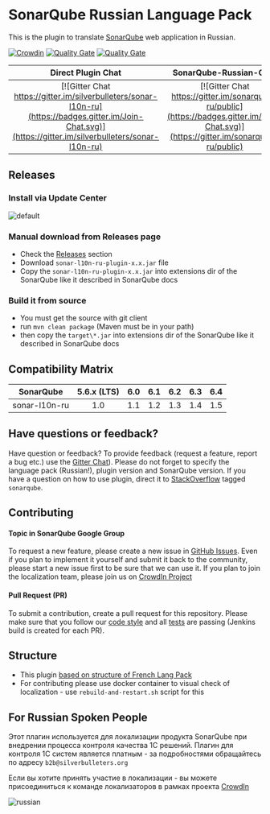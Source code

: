 # SonarQube Russian Language Pack

This is the plugin to translate [SonarQube](http://www.sonarqube.org/) web application in Russian.

[![Crowdin](https://d322cqt584bo4o.cloudfront.net/sonar-l10-ru/localized.svg)](https://crowdin.com/project/sonar-l10-ru)
[![Quality Gate](https://sonarqube.com/api/badges/gate?key=org.sonarqube.l10n.ru:sonar-l10n-ru-plugin)](https://sonarqube.com/dashboard/index/org.sonarqube.l10n.ru:sonar-l10n-ru-plugin)
[![Quality Gate](https://sonarqube.com/api/badges/measure?key=org.sonarqube.l10n.ru:sonar-l10n-ru-plugin&metric=coverage)](https://sonarqube.com/dashboard/index/org.sonarqube.l10n.ru:sonar-l10n-ru-plugin)

Direct Plugin Chat   | SonarQube-Russian-Chat |
:-------------------:|:----------------------:|
[![Gitter Chat https://gitter.im/silverbulleters/sonar-l10n-ru](https://badges.gitter.im/Join-Chat.svg)](https://gitter.im/silverbulleters/sonar-l10n-ru)            | [![Gitter Chat https://gitter.im/sonarqube-ru/public](https://badges.gitter.im/Join-Chat.svg)](https://gitter.im/sonarqube-ru/public)           |



## Releases

### Install via Update Center

![default](https://cloud.githubusercontent.com/assets/1132840/18093575/fd4abb4a-6ed8-11e6-9662-16133aab406f.PNG)

### Manual download from Releases page

* Check the [Releases](https://github.com/silverbulleters/sonar-l10n-ru/releases) section
* Download `sonar-l10n-ru-plugin-x.x.jar` file
* Copy the `sonar-l10n-ru-plugin-x.x.jar` into extensions dir of the SonarQube like it described in SonarQube docs

### Build it from source

* You must get the source with git client
* run `mvn clean package` (Maven must be in your path)
* then copy the `target\*.jar` into extensions dir of the SonarQube like it described in SonarQube docs

## Compatibility Matrix
SonarQube     | 5.6.x (LTS) | 6.0 | 6.1 | 6.2 | 6.3 | 6.4 |
:------------:|:-----------:|:---:|:---:|:---:|:---:|:---:|
sonar-l10n-ru | 1.0         | 1.1 | 1.2 | 1.3 | 1.4 | 1.5 |

## Have questions or feedback?

Have question or feedback? To provide feedback (request a feature, report a bug etc.) use the [Gitter Chat](https://gitter.im/silverbulleters/sonar-l10n-ru)). Please do not forget to specify the language pack (Russian!), plugin version and SonarQube version.
If you have a question on how to use plugin, direct it to [StackOverflow](http://stackoverflow.com/questions/tagged/sonarqube) tagged `sonarqube`.

## Contributing

#### Topic in SonarQube Google Group

To request a new feature, please create a new issue in [GitHub Issues](https://github.com/silverbulleters/sonar-l10n-ru/issues). 
Even if you plan to implement it yourself and submit it back to the community, please start a new issue first to be sure that we can use it.
If you plan to join the localization team, please join us on [CrowdIn Project](https://crowdin.com/project/sonar-l10-ru/ru#)

#### Pull Request (PR)

To submit a contribution, create a pull request for this repository. Please make sure that you follow our [code style](https://github.com/SonarSource/sonar-developer-toolset#code-style) and all [tests](#testing) are passing (Jenkins build is created for each PR).

## Structure

* This plugin [based on structure of French Lang Pack](https://github.com/SonarQubeCommunity/sonar-l10n-fr)
* For contributing please use docker container to visual check of localization - use `rebuild-and-restart.sh` script for this

## For Russian Spoken People

Этот плагин используется для локализации продукта SonarQube при внедрении процесса контроля качества 1С решений. Плагин для контроля 1С систем является платным - за подробностями обращайтесь по адресу `b2b@silverbulleters.org`

Если вы хотите принять участие в локализации - вы можете присоединиться к команде локализаторов в рамках проекта [CrowdIn](https://crowdin.com/project/sonar-l10-ru/ru#)

![russian](https://cloud.githubusercontent.com/assets/1132840/18093540/e03b8304-6ed8-11e6-80c7-2a14b967dbc9.PNG)

